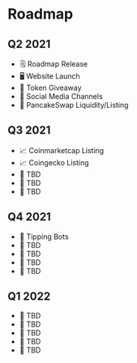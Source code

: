 <h1 id="roadmap">Roadmap</h1>
  <div class="roadmapContainer">
    <div class="roadmapElement">
      <h2>Q2 2021</h2>
      <ul>
        <li>🗒️ Roadmap Release</li>
        <li>🖥️ Website Launch</li>
        <li>🎁 Token Giveaway</li>
        <li>📱 Social Media Channels</li>
        <li>🥞 PancakeSwap Liquidity/Listing</li>
      </ul>
    </div>
    <div class="roadmapElement">
      <h2>Q3 2021</h2>
      <ul>
        <li>📈 Coinmarketcap Listing</li>
        <li>📈 Coingecko Listing</li>
        <li>🙊 TBD</li>
        <li>🙊 TBD</li>
        <li>🙊 TBD</li>
      </ul>
    </div>
    <div class="roadmapElement">
      <h2>Q4 2021</h2>
      <ul>
        <li>🤖 Tipping Bots</li>
        <li>🙊 TBD</li>
        <li>🙊 TBD</li>
        <li>🙊 TBD</li>
        <li>🙊 TBD</li>
      </ul>
    </div>
    <div class="roadmapElement">
      <h2>Q1 2022</h2>
      <ul>
        <li>🙊 TBD</li>
        <li>🙊 TBD</li>
        <li>🙊 TBD</li>
        <li>🙊 TBD</li>
        <li>🙊 TBD</li>
      </ul>
    </div>
  </div>
